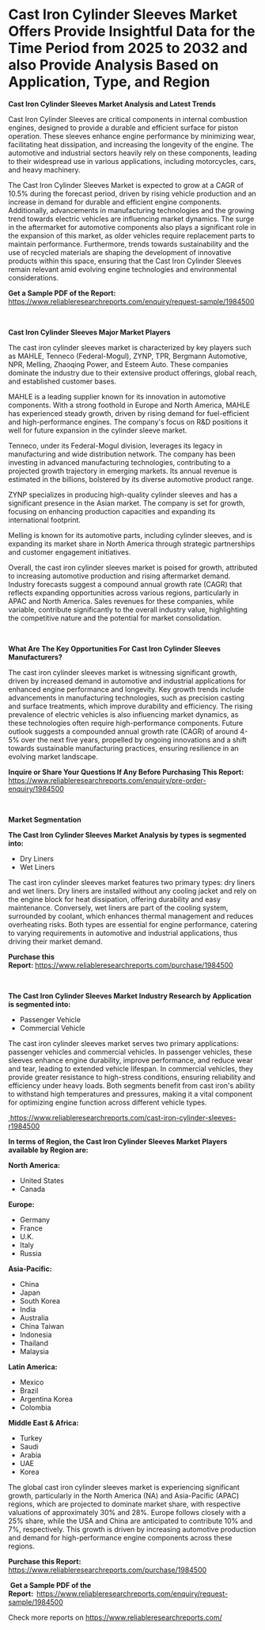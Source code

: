 <p><h1>Cast Iron Cylinder Sleeves Market Offers Provide Insightful Data for the Time Period from 2025 to 2032 and also Provide Analysis Based on Application, Type, and Region</h1></p><p><strong>Cast Iron Cylinder Sleeves Market Analysis and Latest Trends</strong></p>
<p><p>Cast Iron Cylinder Sleeves are critical components in internal combustion engines, designed to provide a durable and efficient surface for piston operation. These sleeves enhance engine performance by minimizing wear, facilitating heat dissipation, and increasing the longevity of the engine. The automotive and industrial sectors heavily rely on these components, leading to their widespread use in various applications, including motorcycles, cars, and heavy machinery.</p><p>The Cast Iron Cylinder Sleeves Market is expected to grow at a CAGR of 10.5% during the forecast period, driven by rising vehicle production and an increase in demand for durable and efficient engine components. Additionally, advancements in manufacturing technologies and the growing trend towards electric vehicles are influencing market dynamics. The surge in the aftermarket for automotive components also plays a significant role in the expansion of this market, as older vehicles require replacement parts to maintain performance. Furthermore, trends towards sustainability and the use of recycled materials are shaping the development of innovative products within this space, ensuring that the Cast Iron Cylinder Sleeves remain relevant amid evolving engine technologies and environmental considerations.</p></p>
<p><strong>Get a Sample PDF of the Report:&nbsp;</strong> <a href="https://www.reliableresearchreports.com/enquiry/request-sample/1984500?utm_campaign=2109&utm_medium=2&utm_source=Github&utm_content=ia&utm_term=20022025&utm_id=cast-iron-cylinder-sleeves">https://www.reliableresearchreports.com/enquiry/request-sample/1984500</a></p>
<p>&nbsp;</p>
<p><strong>Cast Iron Cylinder Sleeves Major Market Players</strong></p>
<p><p>The cast iron cylinder sleeves market is characterized by key players such as MAHLE, Tenneco (Federal-Mogul), ZYNP, TPR, Bergmann Automotive, NPR, Melling, Zhaoqing Power, and Esteem Auto. These companies dominate the industry due to their extensive product offerings, global reach, and established customer bases.</p><p>MAHLE is a leading supplier known for its innovation in automotive components. With a strong foothold in Europe and North America, MAHLE has experienced steady growth, driven by rising demand for fuel-efficient and high-performance engines. The company's focus on R&D positions it well for future expansion in the cylinder sleeve market.</p><p>Tenneco, under its Federal-Mogul division, leverages its legacy in manufacturing and wide distribution network. The company has been investing in advanced manufacturing technologies, contributing to a projected growth trajectory in emerging markets. Its annual revenue is estimated in the billions, bolstered by its diverse automotive product range.</p><p>ZYNP specializes in producing high-quality cylinder sleeves and has a significant presence in the Asian market. The company is set for growth, focusing on enhancing production capacities and expanding its international footprint.</p><p>Melling is known for its automotive parts, including cylinder sleeves, and is expanding its market share in North America through strategic partnerships and customer engagement initiatives. </p><p>Overall, the cast iron cylinder sleeves market is poised for growth, attributed to increasing automotive production and rising aftermarket demand. Industry forecasts suggest a compound annual growth rate (CAGR) that reflects expanding opportunities across various regions, particularly in APAC and North America. Sales revenues for these companies, while variable, contribute significantly to the overall industry value, highlighting the competitive nature and the potential for market consolidation.</p></p>
<p>&nbsp;</p>
<p><strong>What Are The Key Opportunities For Cast Iron Cylinder Sleeves Manufacturers?</strong></p>
<p><p>The cast iron cylinder sleeves market is witnessing significant growth, driven by increased demand in automotive and industrial applications for enhanced engine performance and longevity. Key growth trends include advancements in manufacturing technologies, such as precision casting and surface treatments, which improve durability and efficiency. The rising prevalence of electric vehicles is also influencing market dynamics, as these technologies often require high-performance components. Future outlook suggests a compounded annual growth rate (CAGR) of around 4-5% over the next five years, propelled by ongoing innovations and a shift towards sustainable manufacturing practices, ensuring resilience in an evolving market landscape.</p></p>
<p><strong>Inquire or Share Your Questions If Any Before Purchasing This Report:</strong> <a href="https://www.reliableresearchreports.com/enquiry/pre-order-enquiry/1984500?utm_campaign=2109&utm_medium=2&utm_source=Github&utm_content=ia&utm_term=20022025&utm_id=cast-iron-cylinder-sleeves">https://www.reliableresearchreports.com/enquiry/pre-order-enquiry/1984500</a></p>
<p>&nbsp;</p>
<p><strong>Market Segmentation</strong></p>
<p><strong>The Cast Iron Cylinder Sleeves Market Analysis by types is segmented into:</strong></p>
<p><ul><li>Dry Liners</li><li>Wet Liners</li></ul></p>
<p><p>The cast iron cylinder sleeves market features two primary types: dry liners and wet liners. Dry liners are installed without any cooling jacket and rely on the engine block for heat dissipation, offering durability and easy maintenance. Conversely, wet liners are part of the cooling system, surrounded by coolant, which enhances thermal management and reduces overheating risks. Both types are essential for engine performance, catering to varying requirements in automotive and industrial applications, thus driving their market demand.</p></p>
<p><strong>Purchase this Report:&nbsp;</strong><a href="https://www.reliableresearchreports.com/purchase/1984500?utm_campaign=2109&utm_medium=2&utm_source=Github&utm_content=ia&utm_term=20022025&utm_id=cast-iron-cylinder-sleeves">https://www.reliableresearchreports.com/purchase/1984500</a></p>
<p>&nbsp;</p>
<p><strong>The Cast Iron Cylinder Sleeves Market Industry Research by Application is segmented into:</strong></p>
<p><ul><li>Passenger Vehicle</li><li>Commercial Vehicle</li></ul></p>
<p><p>The cast iron cylinder sleeves market serves two primary applications: passenger vehicles and commercial vehicles. In passenger vehicles, these sleeves enhance engine durability, improve performance, and reduce wear and tear, leading to extended vehicle lifespan. In commercial vehicles, they provide greater resistance to high-stress conditions, ensuring reliability and efficiency under heavy loads. Both segments benefit from cast iron's ability to withstand high temperatures and pressures, making it a vital component for optimizing engine function across different vehicle types.</p></p>
<p><a href="https://www.reliableresearchreports.com/cast-iron-cylinder-sleeves-r1984500?utm_campaign=2109&utm_medium=2&utm_source=Github&utm_content=ia&utm_term=20022025&utm_id=cast-iron-cylinder-sleeves">&nbsp;https://www.reliableresearchreports.com/cast-iron-cylinder-sleeves-r1984500</a></p>
<p><strong>In terms of Region, the Cast Iron Cylinder Sleeves Market Players available by Region are:</strong></p>
<p>
    <p> <strong> North America: </strong>
        <ul>
            <li>United States</li>
            <li>Canada</li>
        </ul>
        </p> 
    <p> <strong> Europe: </strong>
        <ul>
            <li>Germany</li>
            <li>France</li>
            <li>U.K.</li>
            <li>Italy</li>
            <li>Russia</li>
        </ul>
        </p> 
    <p> <strong> Asia-Pacific: </strong>
        <ul>
            <li>China</li>
            <li>Japan</li>
            <li>South Korea</li>
            <li>India</li>
            <li>Australia</li>
            <li>China Taiwan</li>
            <li>Indonesia</li>
            <li>Thailand</li>
            <li>Malaysia</li>
        </ul>
        </p> 
    <p> <strong> Latin America: </strong>
        <ul>
            <li>Mexico</li>
            <li>Brazil</li>
            <li>Argentina Korea</li>
            <li>Colombia</li>
        </ul>
        </p> 
    <p> <strong> Middle East & Africa: </strong>
        <ul>
            <li>Turkey</li>
            <li>Saudi</li>
            <li>Arabia</li>
            <li>UAE</li>
            <li>Korea</li>
        </ul>
    </p>
    </p>
<p><p>The global cast iron cylinder sleeves market is experiencing significant growth, particularly in the North America (NA) and Asia-Pacific (APAC) regions, which are projected to dominate market share, with respective valuations of approximately 30% and 28%. Europe follows closely with a 25% share, while the USA and China are anticipated to contribute 10% and 7%, respectively. This growth is driven by increasing automotive production and demand for high-performance engine components across these regions.</p></p>
<p><strong>Purchase this Report: </strong><a href="https://www.reliableresearchreports.com/purchase/1984500?utm_campaign=2109&utm_medium=2&utm_source=Github&utm_content=ia&utm_term=20022025&utm_id=cast-iron-cylinder-sleeves">https://www.reliableresearchreports.com/purchase/1984500</a></p>
<p>&nbsp;<strong>Get a Sample PDF of the Report:&nbsp;&nbsp;</strong><a href="https://www.reliableresearchreports.com/enquiry/request-sample/1984500?utm_campaign=2109&utm_medium=2&utm_source=Github&utm_content=ia&utm_term=20022025&utm_id=cast-iron-cylinder-sleeves">https://www.reliableresearchreports.com/enquiry/request-sample/1984500</a></p>
<p><strong></strong></p>
<p>Check more reports on <a href="https://www.reliableresearchreports.com/?utm_campaign=2109&utm_medium=2&utm_source=Github&utm_content=ia&utm_term=20022025&utm_id=cast-iron-cylinder-sleeves">https://www.reliableresearchreports.com/</a></p>